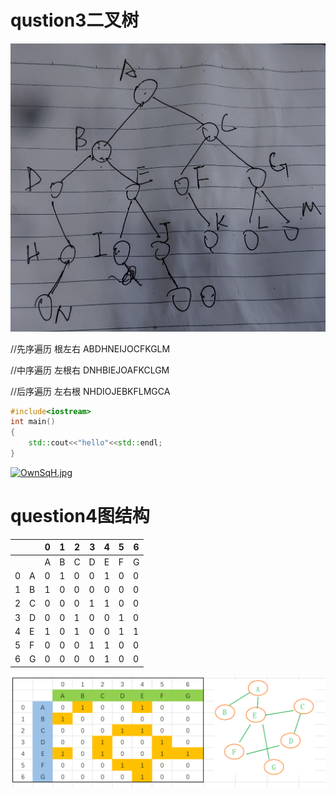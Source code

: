 
# qustion3二叉树

![Screme](..\img\question3二叉树.jpg)

//先序遍历 根左右  ABDHNEIJOCFKGLM

//中序遍历  左根右 DNHBIEJOAFKCLGM

//后序遍历  左右根 NHDIOJEBKFLMGCA

```c++
#include<iostream>
int main()
{
    std::cout<<"hello"<<std::endl;
}
```
[![OwnSqH.jpg](https://s1.ax1x.com/2022/05/12/OwnSqH.jpg)](https://imgtu.com/i/OwnSqH)

# question4图结构

|      |      | 0    | 1    | 2    | 3    | 4    | 5    | 6    |
| ---- | ---- | ---- | ---- | ---- | ---- | ---- | ---- | ---- |
|      |      | A    | B    | C    | D    | E    | F    | G    |
| 0    | A    | 0    | 1    | 0    | 0    | 1    | 0    | 0    |
| 1    | B    | 1    | 0    | 0    | 0    | 0    | 0    | 0    |
| 2    | C    | 0    | 0    | 0    | 1    | 1    | 0    | 0    |
| 3    | D    | 0    | 0    | 1    | 0    | 0    | 1    | 0    |
| 4    | E    | 1    | 0    | 1    | 0    | 0    | 1    | 1    |
| 5    | F    | 0    | 0    | 0    | 1    | 1    | 0    | 0    |
| 6    | G    | 0    | 0    | 0    | 0    | 1    | 0    | 0    |

![image-20220512061832485](..\img\question4图结构.png)